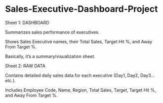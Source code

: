 # Sales-Executive-Dashboard-Project
Sheet 1: DASHBOARD

Summarizes sales performance of executives.

Shows Sales Executive names, their Total Sales, Target Hit %, and Away From Target %.

Basically, it’s a summary/visualization sheet.

Sheet 2: RAW DATA

Contains detailed daily sales data for each executive (Day1, Day2, Day3… etc.).

Includes Employee Code, Name, Region, Total Sales, Target, Target Hit %, and Away From Target %.
